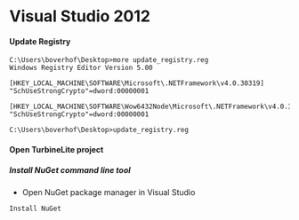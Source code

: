 # Visual Studio 2012
#### Update Registry 
```
C:\Users\boverhof\Desktop>more update_registry.reg
Windows Registry Editor Version 5.00

[HKEY_LOCAL_MACHINE\SOFTWARE\Microsoft\.NETFramework\v4.0.30319]
"SchUseStrongCrypto"=dword:00000001

[HKEY_LOCAL_MACHINE\SOFTWARE\Wow6432Node\Microsoft\.NETFramework\v4.0.30319]
"SchUseStrongCrypto"=dword:00000001

C:\Users\boverhof\Desktop>update_registry.reg

```
#### Open TurbineLite project
##### Install NuGet command line tool
- Open NuGet package manager in Visual Studio
```
Install NuGet
```

